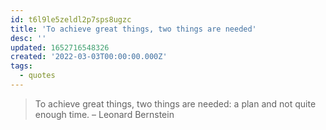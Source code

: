 ```yaml
---
id: t6l9le5zeldl2p7sps8ugzc
title: 'To achieve great things, two things are needed'
desc: ''
updated: 1652716548326
created: '2022-03-03T00:00:00.000Z'
tags:
  - quotes
---
```


> To achieve great things, two things are needed: a plan and not quite enough time.  – Leonard Bernstein 
